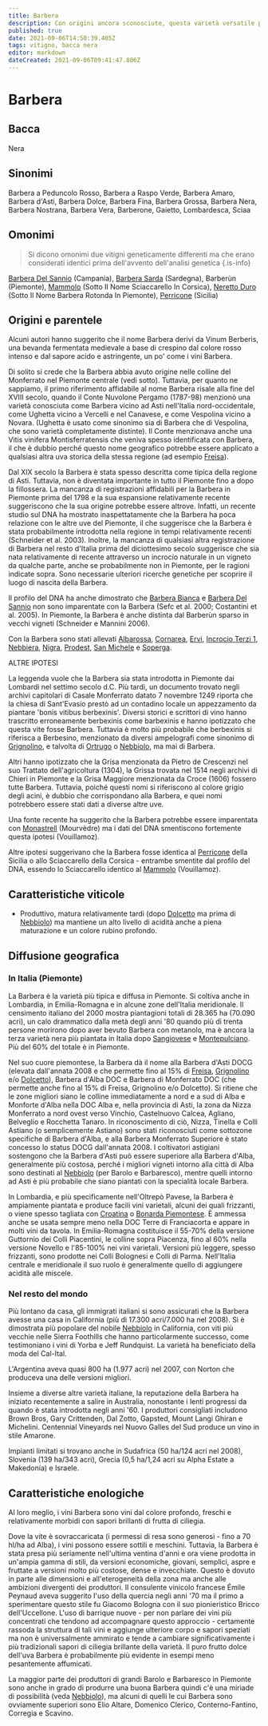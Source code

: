 ```yaml
---
title: Barbera
description: Con origini ancora sconosciute, questa varietà versatile produce rossi italiani croccanti e dolci in un'ampia gamma di stili e luoghi.
published: true
date: 2021-09-06T14:50:39.405Z
tags: vitigno, bacca nera
editor: markdown
dateCreated: 2021-09-06T09:41:47.806Z
---
```


# Barbera

## Bacca
Nera
## Sinonimi
Barbera a Peduncolo Rosso, Barbera a Raspo Verde, Barbera Amaro, Barbera d'Asti, Barbera Dolce, Barbera Fina, Barbera Grossa, Barbera Nera, Barbera Nostrana, Barbera Vera, Barberone, Gaietto, Lombardesca, Sciaa

## Omonimi
> Si dicono omonimi due vitigni geneticamente differenti ma che erano considerati identici prima dell'avvento dell'analisi genetica
{.is-info}

[Barbera Del Sannio](/vitigni/bacca-nera/barbera-del-sannio) (Campania), [Barbera Sarda](/vitigni/bacca-nera/barbera-sarda) (Sardegna), Barberùn (Piemonte), [Mammolo](/vitigni/bacca-nera/mammolo) (Sotto Il Nome Sciaccarello In Corsica), [Neretto Duro](/vitigni/bacca-nera/neretto-duro) (Sotto Il Nome Barbera Rotonda In Piemonte), [Perricone](/vitigni/bacca-nera/perricone) (Sicilia)

## Origini e parentele
Alcuni autori hanno suggerito che il nome Barbera derivi da Vinum Berberis, una bevanda fermentata medievale a base di crespino dal colore rosso intenso e dal sapore acido e astringente, un po' come i vini Barbera.

Di solito si crede che la Barbera abbia avuto origine nelle colline del Monferrato nel Piemonte centrale (vedi sotto). Tuttavia, per quanto ne sappiamo, il primo riferimento affidabile al nome Barbera risale alla fine del XVIII secolo, quando il Conte Nuvolone Pergamo (1787-98) menzionò una varietà conosciuta come Barbera vicino ad Asti nell'Italia nord-occidentale, come Ughetta vicino a Vercelli e nel Canavese, e come Vespolina vicino a Novara. (Ughetta è usato come sinonimo sia di Barbera che di Vespolina, che sono varietà completamente distinte). Il Conte menzionava anche una Vitis vinifera Montisferratensis che veniva spesso identificata con Barbera, il che è dubbio perché questo nome geografico potrebbe essere applicato a qualsiasi altra uva storica della stessa regione (ad esempio [Freisa](/vitigni/bacca-nera/freisa)).

Dal XIX secolo la Barbera è stata spesso descritta come tipica della regione di Asti. Tuttavia, non è diventata importante in tutto il Piemonte fino a dopo la fillossera. La mancanza di registrazioni affidabili per la Barbera in Piemonte prima del 1798 e la sua espansione relativamente recente suggeriscono che la sua origine potrebbe essere altrove. Infatti, un recente studio sul DNA ha mostrato inaspettatamente che la Barbera ha poca relazione con le altre uve del Piemonte, il che suggerisce che la Barbera è stata probabilmente introdotta nella regione in tempi relativamente recenti (Schneider et al. 2003). Inoltre, la mancanza di qualsiasi altra registrazione di Barbera nel resto d'Italia prima del diciottesimo secolo suggerisce che sia nata relativamente di recente attraverso un incrocio naturale in un vigneto da qualche parte, anche se probabilmente non in Piemonte, per le ragioni indicate sopra. Sono necessarie ulteriori ricerche genetiche per scoprire il luogo di nascita della Barbera.

Il profilo del DNA ha anche dimostrato che [Barbera Bianca](/vitigni/Italia/bacca-bianca/barbera-bianca) e [Barbera Del Sannio](/vitigni/bacca-nera/barbera-del-sannio) non sono imparentate con la Barbera (Sefc et al. 2000; Costantini et al. 2005). In Piemonte, la Barbera è anche distinta dal Barberùn sparso in vecchi vigneti (Schneider e Mannini 2006).

Con la Barbera sono stati allevati [Albarossa](/vitigni/bacca-nera/albarossa), [Cornarea](/vitigni/bacca-nera/cornarea), [Ervi](/vitigni/bacca-nera/ervil), [Incrocio Terzi 1](/vitigni/bacca-nera/incrocio-terzi-1), [Nebbiera](/vitigni/bacca-nera/nebbiera), [Nigra](/vitigni/bacca-nera/nigra), [Prodest](/vitigni/bacca-nera/prodest), [San Michele](/vitigni/bacca-nera/san-michele) e [Soperga](/vitigni/bacca-nera/soperga).

ALTRE IPOTESI

La leggenda vuole che la Barbera sia stata introdotta in Piemonte dai Lombardi nel settimo secolo d.C. Più tardi, un documento trovato negli archivi capitolari di Casale Monferrato datato 7 novembre 1249 riporta che la chiesa di Sant'Evasio prestò ad un contadino locale un appezzamento da piantare 'bonis vitibus berbexinis'. Diversi storici e scrittori di vino hanno trascritto erroneamente berbexinis come barbexinis e hanno ipotizzato che questa vite fosse Barbera. Tuttavia è molto più probabile che berbexinis si riferisca a Berbesino, menzionato da diversi ampelografi come sinonimo di [Grignolino](/vitigni/bacca-nera/grignolino), e talvolta di [Ortrugo](/vitigni/bacca-bianca/ortrugo) o [Nebbiolo](/vitigni/Italia/bacca-nera/nebbiolo), ma mai di Barbera.

Altri hanno ipotizzato che la Grisa menzionata da Pietro de Crescenzi nel suo Trattato dell'agricoltura (1304), la Grissa trovata nel 1514 negli archivi di Chieri in Piemonte e la Grisa Maggiore menzionata da Croce (1606) fossero tutte Barbera. Tuttavia, poiché questi nomi si riferiscono al colore grigio degli acini, è dubbio che corrispondano alla Barbera, e quei nomi potrebbero essere stati dati a diverse altre uve.

Una fonte recente ha suggerito che la Barbera potrebbe essere imparentata con [Monastrell](/vitigni/bacca-nera/monastrell) (Mourvèdre) ma i dati del DNA smentiscono fortemente questa ipotesi (Vouillamoz).

Altre ipotesi suggerivano che la Barbera fosse identica al [Perricone](/vitigni/bacca-nera/perricone) della Sicilia o allo Sciaccarello della Corsica - entrambe smentite dal profilo del DNA, essendo lo Sciaccarello identico al [Mammolo](/vitigni/bacca-nera/mammolo) (Vouillamoz).

## Caratteristiche viticole
- Produttivo, matura relativamente tardi (dopo [Dolcetto](/vitigni/bacca-nera/dolcetto) ma prima di [Nebbiolo](/vitigni/Italia/bacca-nera/nebbiolo)) ma mantiene un alto livello di acidità anche a piena maturazione e un colore rubino profondo.

## Diffusione geografica

### In Italia (Piemonte)
La Barbera è la varietà più tipica e diffusa in Piemonte. Si coltiva anche in Lombardia, in Emilia-Romagna e in alcune zone dell'Italia meridionale. Il censimento italiano del 2000 mostra piantagioni totali di 28.365 ha (70.090 acri), un calo drammatico dalla metà degli anni '80 quando più di trenta persone morirono dopo aver bevuto Barbera con metanolo, ma è ancora la terza varietà nera più piantata in Italia dopo [Sangiovese](/vitigni/Italia/bacca-nera/sangiovese) e [Montepulciano](/vitigni/Italia/bacca-nera/montepulciano). Più del 60% del totale è in Piemonte.

Nel suo cuore piemontese, la Barbera dà il nome alla Barbera d'Asti DOCG (elevata dall'annata 2008 e che permette fino al 15% di [Freisa](/vitigni/bacca-nera/freisa), [Grignolino](/vitigni/bacca-nera/grignolino) e/o [Dolcetto](/vitigni/bacca-nera/dolcetto)), Barbera d'Alba DOC e Barbera di Monferrato DOC (che permette anche fino al 15% di Freisa, Grignolino e/o Dolcetto). Si ritiene che le zone migliori siano le colline immediatamente a nord e a sud di Alba e Monforte d'Alba nella DOC Alba e, nella provincia di Asti, la zona da Nizza Monferrato a nord ovest verso Vinchio, Castelnuovo Calcea, Agliano, Belveglio e Rocchetta Tanaro. In riconoscimento di ciò, Nizza, Tinella e Colli Astiano (o semplicemente Astiano) sono stati riconosciuti come sottozone specifiche di Barbera d'Alba, e alla Barbera Monferrato Superiore è stato concesso lo status DOCG dall'annata 2008. I coltivatori astigiani sostengono che la Barbera d'Asti può essere superiore alla Barbera d'Alba, generalmente più costosa, perché i migliori vigneti intorno alla città di Alba sono destinati al [Nebbiolo](/vitigni/Italia/bacca-nera/nebbiolo) (per Barolo e Barbaresco), mentre quelli intorno ad Asti è più probabile che siano piantati con la specialità locale Barbera.

In Lombardia, e più specificamente nell'Oltrepò Pavese, la Barbera è ampiamente piantata e produce facili vini varietali, alcuni dei quali frizzanti, o viene spesso tagliata con [Croatina](/vitigni/bacca-nera/croatina) o [Bonarda Piemontese](/vitigni/bacca-nera/bonarda-piemontese). È ammessa anche se usata sempre meno nella DOC Terre di Franciacorta e appare in molti vini da tavola. In Emilia-Romagna costituisce il 55-70% della versione Guttornio dei Colli Piacentini, le colline sopra Piacenza, fino al 60% nella versione Novello e l'85-100% nei vini varietali. Versioni più leggere, spesso frizzanti, sono prodotte nei Colli Bolognesi e Colli di Parma. Nell'Italia centrale e meridionale il suo ruolo è generalmente quello di aggiungere acidità alle miscele.

### Nel resto del mondo

Più lontano da casa, gli immigrati italiani si sono assicurati che la Barbera avesse una casa in California (più di 17.300 acri/7.000 ha nel 2008). Si è dimostrata più popolare del nobile [Nebbiolo](/vitigni/Italia/bacca-nera/nebbiolo) in California, con viti più vecchie nelle Sierra Foothills che hanno particolarmente successo, come testimoniano i vini di Yorba e Jeff Rundquist. La varietà ha beneficiato della moda del Cal-Ital.

L'Argentina aveva quasi 800 ha (1.977 acri) nel 2007, con Norton che produceva una delle versioni migliori.

Insieme a diverse altre varietà italiane, la reputazione della Barbera ha iniziato recentemente a salire in Australia, nonostante i lenti progressi da quando è stata introdotta negli anni '60. I produttori consigliati includono Brown Bros, Gary Crittenden, Dal Zotto, Gapsted, Mount Langi Ghiran e Michelini. Centennial Vineyards nel Nuovo Galles del Sud produce un vino in stile Amarone.

Impianti limitati si trovano anche in Sudafrica (50 ha/124 acri nel 2008), Slovenia (139 ha/343 acri), Grecia (0,5 ha/1,24 acri su Alpha Estate a Makedonía) e Israele.

## Caratteristiche enologiche
Al loro meglio, i vini Barbera sono vini dal colore profondo, freschi e relativamente morbidi con sapori brillanti di frutta di ciliegia.

Dove la vite è sovraccaricata (i permessi di resa sono generosi - fino a 70 hl/ha ad Alba), i vini possono essere sottili e meschini. Tuttavia, la Barbera è stata presa più seriamente nell'ultima ventina d'anni e ora viene prodotta in un'ampia gamma di stili, da versioni economiche, giovani, semplici, aspre e fruttate a versioni molto più costose, dense e invecchiate. Questo è dovuto in parte alle dimensioni e all'eterogeneità della zona ma anche alle ambizioni divergenti dei produttori. Il consulente vinicolo francese Émile Peynaud aveva suggerito l'uso della quercia negli anni '70 ma il primo a sperimentare questo stile fu Giacomo Bologna con il suo pionieristico Bricco dell'Uccellone. L'uso di barrique nuove - per non parlare dei vini più concentrati che tendono ad accompagnare questo approccio - certamente rassoda la struttura di tali vini e aggiunge ulteriore corpo e sapori speziati ma non è universalmente ammirato e tende a cambiare significativamente i più tradizionali sapori di ciliegia brillante della varietà. Il puro frutto dolce dell'uva Barbera è probabilmente più evidente in esempi meno pesantemente affumicati.

La maggior parte dei produttori di grandi Barolo e Barbaresco in Piemonte sono anche in grado di produrre una buona Barbera quindi c'è una miriade di possibilità (veda [Nebbiolo](/vitigni/Italia/bacca-nera/nebbiolo)), ma alcuni di quelli le cui Barbera sono ovviamente superiori sono Elio Altare, Domenico Clerico, Conterno-Fantino, Corregia e Scavino.
